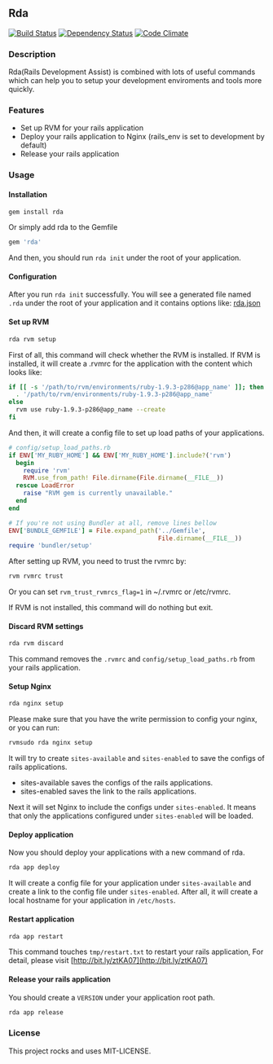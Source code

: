 ## Rda

[![Build Status](https://secure.travis-ci.org/towerhe/rda.png?branch=develop)](http://travis-ci.org/towerhe/rda)
[![Dependency Status](https://gemnasium.com/towerhe/rda.png)](https://gemnasium.com/towerhe/rda)
[![Code Climate](https://codeclimate.com/badge.png)](https://codeclimate.com/github/towerhe/rda)

### Description

Rda(Rails Development Assist) is combined with lots of useful commands which can help you to setup your development enviroments and tools more quickly.

### Features

* Set up RVM for your rails application
* Deploy your rails application to Nginx (rails_env is set to development by default)
* Release your rails application

### Usage

#### Installation

```bash
gem install rda
```

Or simply add rda to the Gemfile

```ruby
gem 'rda'
```

And then, you should run `rda init` under the root of your application.

#### Configuration

After you run `rda init` successfully. You will see a generated file
named `.rda` under the root of your application and it contains options
like:
[rda.json](https://github.com/towerhe/rda/blob/develop/lib/rda/templates/rda.json)

#### Set up RVM

```bash
rda rvm setup
```

First of all, this command will check whether the RVM is installed. If RVM is installed, it will create a .rvmrc for the application with the content which looks like:

```bash
if [[ -s '/path/to/rvm/environments/ruby-1.9.3-p286@app_name' ]]; then
  . '/path/to/rvm/environments/ruby-1.9.3-p286@app_name'
else
  rvm use ruby-1.9.3-p286@app_name --create
fi
```

And then, it will create a config file to set up load paths of your
applications.

```ruby
# config/setup_load_paths.rb
if ENV['MY_RUBY_HOME'] && ENV['MY_RUBY_HOME'].include?('rvm')
  begin
    require 'rvm'
    RVM.use_from_path! File.dirname(File.dirname(__FILE__))
  rescue LoadError
    raise "RVM gem is currently unavailable."
  end
end

# If you're not using Bundler at all, remove lines bellow
ENV['BUNDLE_GEMFILE'] = File.expand_path('../Gemfile',
                                         File.dirname(__FILE__))
require 'bundler/setup'
```

After setting up RVM, you need to trust the rvmrc by:

```bash
rvm rvmrc trust
```

Or you can set `rvm_trust_rvmrcs_flag=1` in ~/.rvmrc or /etc/rvmrc.

If RVM is not installed, this command will do nothing but exit.

#### Discard RVM settings

```bash
rda rvm discard
```

This command removes the `.rvmrc` and `config/setup_load_paths.rb` from your rails application.

#### Setup Nginx

```bash
rda nginx setup
```

Please make sure that you have the write permission to config your nginx, or you can run:

```bash
rvmsudo rda nginx setup
```

It will try to create `sites-available` and `sites-enabled` to save the configs of rails applications.

* sites-available saves the configs of the rails applications.
* sites-enabled saves the link to the rails applications.

Next it will set Nginx to include the configs under `sites-enabled`. It means that only the applications configured under `sites-enabled` will be loaded.

#### Deploy application

Now you should deploy your applications with a new command of rda.

```bash
rda app deploy
```

It will create a config file for your application under `sites-available` and create a link to the config file under `sites-enabled`. After all, it will create a local hostname for your application in `/etc/hosts`.

#### Restart application

```bash
rda app restart
```

This command touches `tmp/restart.txt` to restart your rails application, For detail, please visit [http://bit.ly/ztKA07](http://bit.ly/ztKA07)

#### Release your rails application

You should create a `VERSION` under your application root path.

```bash
rda app release
```

### License

This project rocks and uses MIT-LICENSE.
